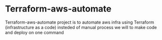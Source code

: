 # Terraform-aws-automate
Terraform-aws-automate project is to automate aws infra using Terraform (infrastructure as a code) insteded of manual process we will to make code and deploy on one command
